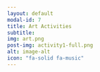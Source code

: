 ```yaml
---
layout: default
modal-id: 7
title: Art Activities
subtitle: 
img: art.png
post-img: activity1-full.png
alt: image-alt
icon: "fa-solid fa-music"
---
```

